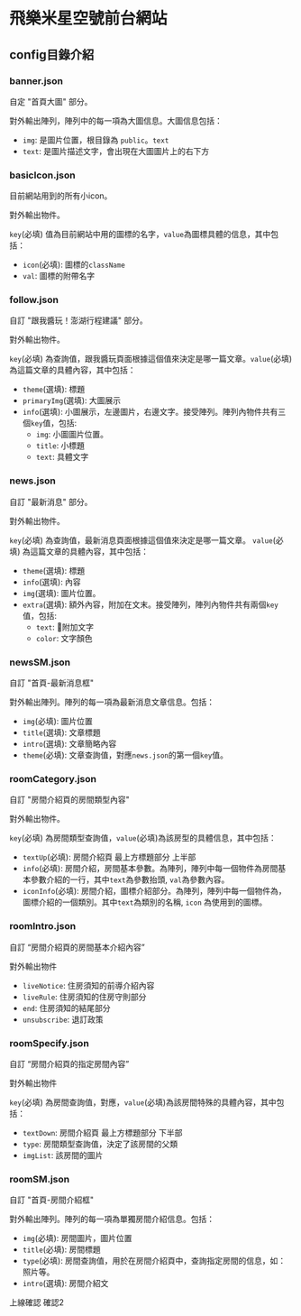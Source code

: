 # 飛樂米星空號前台網站

## config目錄介紹

### banner.json

自定 "首頁大圖" 部分。

對外輸出陣列，陣列中的每一項為大圖信息。大圖信息包括：
* `img`: 是圖片位置，根目錄為 `public`。`text`
* `text`: 是圖片描述文字，會出現在大圖圖片上的右下方

### basicIcon.json

目前網站用到的所有小icon。

對外輸出物件。

`key`(必填) 值為目前網站中用的圖標的名字，`value`為圖標具體的信息，其中包括：
* `icon`(必填): 圖標的`className`
* `val`: 圖標的附帶名字

### follow.json

自訂 "跟我醬玩！澎湖行程建議" 部分。

對外輸出物件。

`key`(必填) 為查詢值，跟我醬玩頁面根據這個值來決定是哪一篇文章。`value`(必填) 為這篇文章的具體內容，其中包括：
* `theme`(選填): 標題
* `primaryImg`(選填): 大圖展示
* `info`(選填): 小圖展示，左邊圖片，右邊文字。接受陣列。陣列內物件共有三個`key`值，包括:
  * `img`: 小圖圖片位置。
  * `title`: 小標題
  * `text`: 具體文字

### news.json

自訂 "最新消息" 部分。

對外輸出物件。

`key`(必填) 為查詢值，最新消息頁面根據這個值來決定是哪一篇文章。
`value`(必填) 為這篇文章的具體內容，其中包括：
* `theme`(選填): 標題
* `info`(選填): 內容
* `img`(選填): 圖片位置。
* `extra`(選填): 額外內容，附加在文末。接受陣列，陣列內物件共有兩個`key`值，包括:
  * `text`: 附加文字
  * `color`: 文字顏色

### newsSM.json

自訂 "首頁-最新消息框"

對外輸出陣列。陣列的每一項為最新消息文章信息。包括：
* `img`(必填): 圖片位置
* `title`(選填): 文章標題
* `intro`(選填): 文章簡略內容
* `theme`(必填): 文章查詢值，對應`news.json`的第一個`key`值。

### roomCategory.json

自訂 "房間介紹頁的房間類型內容"

對外輸出物件。

`key`(必填) 為房間類型查詢值，`value`(必填)為該房型的具體信息，其中包括：
* `textUp`(必填): 房間介紹頁 最上方標題部分 上半部
* `info`(必填): 房間介紹，房間基本參數。為陣列，陣列中每一個物件為房間基本參數介紹的一行，其中`text`為參數抬頭, `val`為參數內容。
* `iconInfo`(必填): 房間介紹，圖標介紹部分。為陣列，陣列中每一個物件為，圖標介紹的一個類別。其中`text`為類別的名稱, `icon` 為使用到的圖標。

### roomIntro.json

自訂 “房間介紹頁的房間基本介紹內容”

對外輸出物件

* `liveNotice`: 住房須知的前導介紹內容
* `liveRule`: 住房須知的住房守則部分
* `end`: 住房須知的結尾部分
* `unsubscribe`: 退訂政策

### roomSpecify.json

自訂 “房間介紹頁的指定房間內容”

對外輸出物件

`key`(必填) 為房間查詢值，對應，`value`(必填)為該房間特殊的具體內容，其中包括：
* `textDown`: 房間介紹頁 最上方標題部分 下半部
* `type`: 房間類型查詢值，決定了該房間的父類
* `imgList`: 該房間的圖片

### roomSM.json

自訂 "首頁-房間介紹框"

對外輸出陣列。陣列的每一項為單獨房間介紹信息。包括：
* `img`(必填): 房間圖片，圖片位置
* `title`(必填): 房間標題
* `type`(必填): 房間查詢值，用於在房間介紹頁中，查詢指定房間的信息，如：照片等。
* `intro`(選填): 房間介紹文


上線確認
確認2
